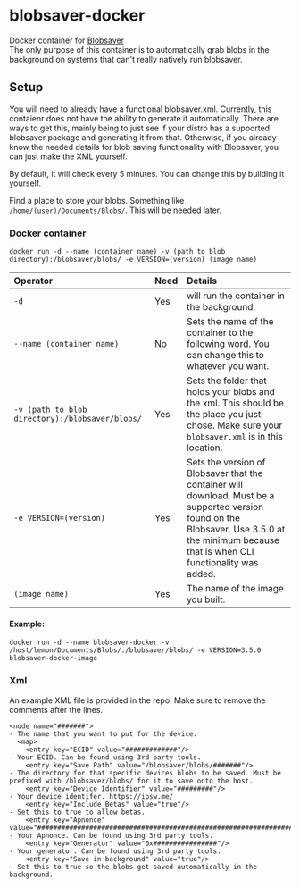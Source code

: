 # blobsaver-docker </br>
Docker container for [Blobsaver](https://github.com/airsquared/blobsaver)</br>
The only purpose of this container is to automatically grab blobs in the background on systems that can't really natively run blobsaver. </br>

## Setup </br>
You will need to already have a functional blobsaver.xml. Currently, this contaienr does not have the ability to generate it automatically. There are ways to get this, mainly being to just see if your distro has a supported blobsaver package and generating it from that. Otherwise, if you already know the needed details for blob saving functionality with Blobsaver, you can just make the XML yourself.</br>

By default, it will check every 5 minutes. You can change this by building it yourself. </br>

Find a place to store your blobs. Something like `/home/(user)/Documents/Blobs/`. This will be needed later. </br>

### Docker container </br>
```
docker run -d --name (container name) -v (path to blob directory):/blobsaver/blobs/ -e VERSION=(version) (image name)
```
| Operator | Need | Details |
|:-|:-|:-|
| `-d` | Yes | will run the container in the background. |
| `--name (container name)` | No | Sets the name of the container to the following word. You can change this to whatever you want. |
| `-v (path to blob directory):/blobsaver/blobs/` | Yes | Sets the folder that holds your blobs and the xml. This should be the place you just chose. Make sure your `blobsaver.xml` is in this location. |
| `-e VERSION=(version)` | Yes | Sets the version of Blobsaver that the container will download. Must be a supported version found on the Blobsaver. Use 3.5.0 at the minimum because that is when CLI functionality was added. |
| `(image name)` | Yes | The name of the image you built. |

#### Example:
```
docker run -d --name blobsaver-docker -v /host/lemon/Documents/Blobs/:/blobsaver/blobs/ -e VERSION=3.5.0 blobsaver-docker-image
```

### Xml </br>
An example XML file is provided in the repo. Make sure to remove the comments after the lines. </br>
```
<node name="#######">                                                                                 - The name that you want to put for the device.
  <map>
    <entry key="ECID" value="#############"/>                                                         - Your ECID. Can be found using 3rd party tools.
    <entry key="Save Path" value="/blobsaver/blobs/#######"/>                                         - The directory for that specific devices blobs to be saved. Must be prefixed with /blobsaver/blobs/ for it to save onto the host.
    <entry key="Device Identifier" value="#########"/>                                                - Your device identifer. https://ipsw.me/
    <entry key="Include Betas" value="true"/>                                                         - Set this to true to allow betas.
    <entry key="Apnonce" value="################################################################"/>   - Your Apnonce. Can be found using 3rd party tools.
    <entry key="Generator" value="0x################"/>                                               - Your generator. Can be found using 3rd party tools.
    <entry key="Save in background" value="true"/>                                                    - Set this to true so the blobs get saved automatically in the background.
```
